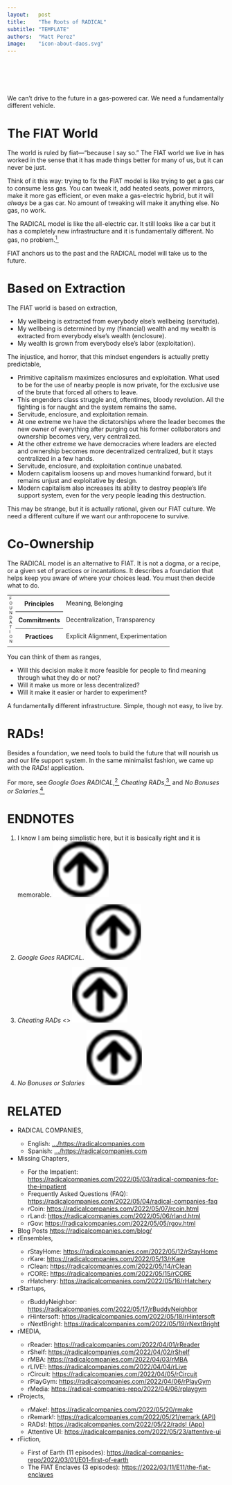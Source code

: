 ```yaml
---
layout:   post
title:    "The Roots of RADICAL"
subtitle: "TEMPLATE"
authors:  "Matt Perez"
image:    "icon-about-daos.svg"
---
```


<div style="display:none;">
 <p>We can’t drive to the future in a gas-powered car. We need a fundamentally different vehicle.</p>
</div>

<h1>&nbsp;</h1>
 <p>We can’t drive to the future in a gas-powered car. We need a fundamentally different vehicle.</p>

<h1>The <span class="_paradigm">FIAT</span> World</h1>
 <p>The world is ruled by fiat—&ldquo;because I say so.&rdquo; The <span class="_paradigm">FIAT</span> world we live in has worked in the sense that it has made things better for many of us, but it can never be just.</p>
 <p>Think of it this way: trying to fix the <span class="_paradigm">FIAT</span> model is like trying to get a gas car to consume less gas. You can tweak it, add heated seats, power mirrors, make it more gas efficient, or even make a gas-electric hybrid, but it will <em>always</em> be a gas car. No amount of tweaking will make it anything else. No gas, no work. </p>
 <p>The <span class="_paradigm">RADICAL</span> model is like the all-electric car. It still looks like a car but it has a completely new infrastructure and it is fundamentally different. No gas, no problem.<a href="#en01"><sup id="bm01">1&nbsp;</sup></a></p>
 <p><span class="_paradigm">FIAT</span> anchors us to the past and the <span class="_paradigm">RADICAL</span> model will take us to the future.</p>

<h1>Based on Extraction</h1>
 <p>The <span class="_paradigm">FIAT</span> world is based on extraction,</p>
 <ul>
  <li>My wellbeing is extracted from everybody else&rsquo;s wellbeing (servitude).</li>
  <li>My wellbeing is determined by my (financial) wealth and my wealth is extracted from everybody else’s wealth (enclosure).</li>
  <li>My wealth is grown from everybody else&rsquo;s labor (exploitation).</li>
 </ul>
 <p>The injustice, and horror, that this mindset engenders is actually pretty predictable,</p>
 <ul>
  <li>Primitive capitalism maximizes enclosures and exploitation. What used to be for the use of nearby people is now private, for the exclusive use of the brute that forced all others to leave.</li>
  <li>This engenders class struggle and, oftentimes, bloody revolution. All the fighting is for naught and the system remains the same.</li>
  <li>Servitude, enclosure, and exploitation remain.</li>
  <li>At one extreme we have the dictatorships where the leader becomes the new owner of everything after purging out his former collaborators and ownership becomes very, very centralized.</li>
  <li>At the other extreme we have democracies where leaders are elected and ownership becomes more decentralized centralized, but it stays centralized in a few hands.</li>
  <li>Servitude, enclosure, and exploitation continue unabated.</li>
  <li>Modern capitalism loosens up and moves humankind forward, but it remains unjust and exploitative by design.</li>
  <li>Modern capitalism also increases its ability to destroy people&rsquo;s life support system, even for the very people leading this destruction.</li>
 </ul>
 <p>This may be strange, but it is actually rational, given our <span class="_paradigm">FIAT</span> culture. We need a different culture if we want our anthropocene to survive.</p>

<h1>Co-Ownership</h1>
 <p>The <span class="_paradigm">RADICAL</span> model is an alternative to <span class="_paradigm">FIAT</span>. It is not a dogma, or a recipe, or a given set of practices or incantations. It describes a foundation that helps keep you aware of where your choices lead. You must then decide what to do.</p>
 <table class="_center">
  <tr>
   <td rowspan="3" style="width:1em; font-size:7pt; ">F O U N D A T I O N</td>
   <th>Principles</th>
   <td>Meaning, Belonging</td>
  </tr>
  <tr>
   <th>Commitments</th>
   <td>Decentralization, Transparency</td>
  </tr>
  <tr>
   <th>Practices</th>
   <td>Explicit Alignment, Experimentation</td>
  </tr>
  <tr>
   <td class="_spacer"></td>
  </tr>
 </table>
 <p>You can think of them as ranges,</p>
 <ul>
  <li>Will this decision make it more feasible for people to find meaning through what they do or not?</li>
  <li>Will it make us more or less decentralized?</li>
  <li>Will it make it easier or harder to experiment?</li>
 </ul>
 <p>A fundamentally different infrastructure. Simple, though not easy, to live by.</p>

<h1>RADs!</h1>
 <p>Besides a foundation, we need tools to build the future that will nourish us and our life support system. In the same minimalist fashion, we came up with the <em>RADs!</em> application.</p>
 <p>For more, see <em>Google Goes <span class="_paradigm">RADICAL</span></em>,<a href="#en02"><sup id="bm02">2&nbsp;</sup></a> <em>Cheating <span class="_paradigm">RAD</span>s</em>,<a href="#en03"><sup id="bm03">3&nbsp;</sup></a> and <em>No Bonuses or Salaries</em>.<a href="#en04"><sup id="bm04">4&nbsp;</sup></a></p>

<h1 class="_section">ENDNOTES</h1>
 <ol>
  <li id="en01">
   <p class="_list-item">
    I know I am being simplistic here, but it is basically right and it is memorable.
    <a class="_uparrow" href="#bm01"><img src="/assets/img/arrow-up-icon.png"></a>
   </p>
  </li>
  <li id="en02">
   <p class="_list-item">
    <em>Google Goes <span class="_paradigm">RADICAL</span></em>.
    <https://radicalcompanies.com/2022/10/24/google-goes-radical.html>
    <a class="_uparrow" href="#bm02"><img src="/assets/img/arrow-up-icon.png"></a>
   </p>
  </li>
  <li id="en03">
   <p class="_list-item">
    <em>Cheating <span class="_paradigm">RAD</span>s</em>
    <>
    <a class="_uparrow" href="#bm03"><img src="/assets/img/arrow-up-icon.png"></a>
   </p>
  </li>
  <li id="en04">
   <p class="_list-item">
    <em>No Bonuses or Salaries</em>
    <https://radicalcompanies.com/2022/10/15/no-bonuses-or-salaries.html>
    <a class="_uparrow" href="#bm04"><img src="/assets/img/arrow-up-icon.png"></a>
   </p>
  </li>
 </ol>

<h1 class="_section">RELATED</h1>
 <ul>
  <li>RADICAL COMPANIES,</li>
   <ul>
    <li><a>English</a>: <a href="https://radicalcompanies.com" target="_blank">&hellip;/https://radicalcompanies.com</a></li>
    <li><a>Spanish</a>: <a href="https://radicalcompanies.com" target="_blank">&hellip;/https://radicalcompanies.com</a></li>
   </ul>
  <li>Missing Chapters,</li>
   <ul>
    <li>For the Impatient: <a href="https://radicalcompanies.com/2022/05/03/radical-companies-for-the-impatient" target="_blank">https://radicalcompanies.com/2022/05/03/radical-companies-for-the-impatient</a></li>
    <li>Frequently Asked Questions (FAQ): <a href="https://radicalcompanies.com/2022/05/04/radical-companies-faq" target="_blank">https://radicalcompanies.com/2022/05/04/radical-companies-faq</a></li>
    <li>rCoin: <a href="https://radicalcompanies.com/2022/05/07/rcoin.html" target="_blank">https://radicalcompanies.com/2022/05/07/rcoin.html</a></li>
    <li>rLand: <a href="https://radicalcompanies.com/2022/05/06/rland.html" target="_blank">https://radicalcompanies.com/2022/05/06/rland.html</a></li>
    <li>rGov: <a href="https://radicalcompanies.com/2022/05/05/rgov.html" target="_blank">https://radicalcompanies.com/2022/05/05/rgov.html</a></li>
   </ul>
   <li>Blog Posts <a href="https://radicalcompanies.com/blog/" target="_blank">https://radicalcompanies.com/blog/</a></li>
   <li>rEnsembles,</li>
    <ul>
     <li> rStayHome: <a href="https://radicalcompanies.com/2022/05/12/rStayHome" target="_blank">https://radicalcompanies.com/2022/05/12/rStayHome</a></li>
     <li>     rKare: <a href="https://radicalcompanies.com/2022/05/13/rKare" target="_blank">https://radicalcompanies.com/2022/05/13/rKare</a></li>
     <li>    rClean: <a href="https://radicalcompanies.com/2022/05/14/rClean" target="_blank">https://radicalcompanies.com/2022/05/14/rClean</a></li>
     <li>     rCORE: <a href="https://radicalcompanies.com/2022/05/15/rCORE" target="_blank">https://radicalcompanies.com/2022/05/15/rCORE</a></li>
     <li>rHatchery: <a href="https://radicalcompanies.com/2022/05/16/rHatchery" target="_blank">https://radicalcompanies.com/2022/05/16/rHatchery</a></li>
    </ul>
   <li>rStartups,</li>
    <ul>
     <li>rBuddyNeighbor: <a href="https://radicalcompanies.com/2022/05/17/rBuddyNeighbor" target="_blank">https://radicalcompanies.com/2022/05/17/rBuddyNeighbor</a></li>
     <li>   rHintersoft: <a href="https://radicalcompanies.com/2022/05/18/rHintersoft" target="_blank">https://radicalcompanies.com/2022/05/18/rHintersoft</a></li> 
     <li>   rNextBright: <a href="https://radicalcompanies.com/2022/05/19/rNextBright" target="_blank">https://radicalcompanies.com/2022/05/19/rNextBright</a></li>
    </ul>
   <li>rMEDIA,</li>
    <ul>
     <li> rReader: <a href="https://radicalcompanies.com/2022/04/01/rReader" target="_blank">https://radicalcompanies.com/2022/04/01/rReader</a></li>
     <li>  rShelf: <a href="https://radicalcompanies.com/2022/04/02/rShelf" target="_blank">https://radicalcompanies.com/2022/04/02/rShelf</a></li>
     <li>    rMBA: <a href="https://radicalcompanies.com/2022/04/03/rMBA" target="_blank">https://radicalcompanies.com/2022/04/03/rMBA</a></li>
     <li>  rLIVE!: <a href="https://radicalcompanies.com/2022/04/04/rLive" target="_blank">https://radicalcompanies.com/2022/04/04/rLive</a></li>
     <li>rCircuit: <a href="https://radicalcompanies.com/2022/04/05/rCircuit" target="_blank">https://radicalcompanies.com/2022/04/05/rCircuit</a></li>
     <li>rPlayGym: <a href="https://radicalcompanies.com/2022/04/06/rPlayGym" target="_blank">https://radicalcompanies.com/2022/04/06/rPlayGym</a></li>
     <li>  rMedia: <a href="https://radical-companies-repo/2022/04/06/rplaygym" target="_blank">https://radical-companies-repo/2022/04/06/rplaygym</a></li>
    </ul>
   <li>rProjects,</li>
    <ul>
     <li>      rMake!: <a href="https://radicalcompanies.com/2022/05/20/rmake" target="_blank">https://radicalcompanies.com/2022/05/20/rmake</a></li>
     <li>    rRemark!: <a href="https://radicalcompanies.com/2022/05/21/remark" target="_blank">https://radicalcompanies.com/2022/05/21/remark (API)</a></li>
     <li>       RADs!: <a href="https://radicalcompanies.com/2022/05/22/rads!" target="_blank">https://radicalcompanies.com/2022/05/22/rads! (App)</a></li>
     <li>Attentive UI: <a href="https://radicalcompanies.com/2022/05/23/attentive-ui" target="_blank">https://radicalcompanies.com/2022/05/23/attentive-ui</a></li>
    </ul>
   <li>rFiction,</li>
    <ul>
     <li>  First of Earth (11 episodes): <a href="https://radical-companies-repo/2022/03/01/E01-first-of-earth" target="_blank">https://radical-companies-repo/2022/03/01/E01-first-of-earth</a></li>
     <li>The FIAT Enclaves (3 episodes): <a href="https://2022/03/11/E11/the-fiat-enclaves" target="_blank">https://2022/03/11/E11/the-fiat-enclaves</a></li>
    </ul>
